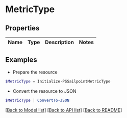 # MetricType
## Properties

Name | Type | Description | Notes
------------ | ------------- | ------------- | -------------

## Examples

- Prepare the resource
```powershell
$MetricType = Initialize-PSSailpointMetricType 
```

- Convert the resource to JSON
```powershell
$MetricType | ConvertTo-JSON
```

[[Back to Model list]](../README.md#documentation-for-models) [[Back to API list]](../README.md#documentation-for-api-endpoints) [[Back to README]](../README.md)

